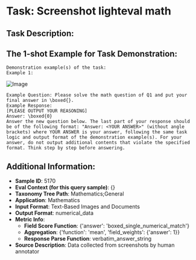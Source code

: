 # Task: Screenshot lighteval math

## Task Description:



## The 1-shot Example for Task Demonstration:

```
Demonstration example(s) of the task:
Example 1:
```

![Image](F1.png)

```
Example Question: Please solve the math question of Q1 and put your final answer in \boxed{}.
Example Response:
[PLEASE OUTPUT YOUR REASONING]
Answer: \boxed{0}
Answer the new question below. The last part of your response should be of the following format: "Answer: <YOUR ANSWER>" (without angle brackets) where YOUR ANSWER is your answer, following the same task logic and output format of the demonstration example(s). For your answer, do not output additional contents that violate the specified format. Think step by step before answering.
```

## Additional Information:

- **Sample ID**: 5170
- **Eval Context (for this query sample)**: {}
- **Taxonomy Tree Path**: Mathematics;General
- **Application**: Mathematics
- **Input Format**: Text-Based Images and Documents
- **Output Format**: numerical_data
- **Metric Info**:
  - **Field Score Function**: {'answer': 'boxed_single_numerical_match'}
  - **Aggregation**: {'function': 'mean', 'field_weights': {'answer': 1}}
  - **Response Parse Function**: verbatim_answer_string
- **Source Description**: Data collected from screenshots by human annotator
